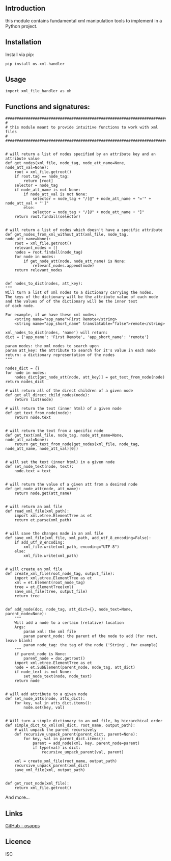 Introduction
------------

this module contains fundamental xml manipulation tools to implement in a Python project.

## Installation
Install via pip:

    pip install os-xml-handler


## Usage       
        
    import xml_file_handler as xh
    

## Functions and signatures:
    
    
    ###########################################################################
    #
    # this module meant to provide intuitive functions to work with xml files
    #
    ###########################################################################


    # will return a list of nodes specified by an attribute key and an attribute value
    def get_nodes(xml_file, node_tag, node_att_name=None, node_att_val=None):
        root = xml_file.getroot()
        if root.tag == node_tag:
            return [root]
        selector = node_tag
        if node_att_name is not None:
            if node_att_val is not None:
                selector = node_tag + "/[@" + node_att_name + "='" + node_att_val + "']"
            else:
                selector = node_tag + "/[@" + node_att_name + "]"
        return root.findall(selector)
    
    
    # will return a list of nodes which doesn't have a specific attribute
    def get_nodes_from_xml_without_att(xml_file, node_tag, node_att_name=None):
        root = xml_file.getroot()
        relevant_nodes = []
        nodes = root.findall(node_tag)
        for node in nodes:
            if get_node_att(node, node_att_name) is None:
                relevant_nodes.append(node)
        return relevant_nodes
    
    
    def nodes_to_dict(nodes, att_key):
    """
    Will turn a list of xml nodes to a dictionary carrying the nodes.
    The keys of the dictionary will be the attribute value of each node and the values of of the dictionary will be the inner text
    of each node.

    For example, if we have these xml nodes:
        <string name="app_name">First Remote</string>
        <string name="app_short_name" translatable="false">remote</string>

    xml_nodes_to_dict(nodes, 'name') will return:
    dict = {'app_name': 'First Remote', 'app_short_name': 'remote'}

    param nodes: the xml nodes to search upon
    param att_key: the attribute to search for it's value in each node
    return: a dictionary representation of the nodes
    """

    nodes_dict = {}
    for node in nodes:
        nodes_dict[get_node_att(node, att_key)] = get_text_from_node(node)
    return nodes_dict

    # will return all of the direct children of a given node
    def get_all_direct_child_nodes(node):
        return list(node)
    
    # will return the text (inner html) of a given node
    def get_text_from_node(node):
        return node.text
    
    
    # will return the text from a specific node
    def get_text(xml_file, node_tag, node_att_name=None, node_att_val=None):
        return get_text_from_node(get_nodes(xml_file, node_tag, node_att_name, node_att_val)[0])
    
    
    # will set the text (inner html) in a given node
    def set_node_text(node, text):
        node.text = text
    
    
    # will return the value of a given att from a desired node
    def get_node_att(node, att_name):
        return node.get(att_name)
    
    
    # will return an xml file
    def read_xml_file(xml_path):
        import xml.etree.ElementTree as et
        return et.parse(xml_path)
    
    
    # will save the changes made in an xml file
    def save_xml_file(xml_file, xml_path, add_utf_8_encoding=False):
        if add_utf_8_encoding:
            xml_file.write(xml_path, encoding="UTF-8")
        else:
            xml_file.write(xml_path)
    
    
    # will create an xml file
    def create_xml_file(root_node_tag, output_file):
        import xml.etree.ElementTree as et
        xml = et.Element(root_node_tag)
        tree = et.ElementTree(xml)
        save_xml_file(tree, output_file)
        return tree
    
    
    def add_node(doc, node_tag, att_dict={}, node_text=None, parent_node=None):
        """
        Will add a node to a certain (relative) location
        Args:
            param xml: the xml file
            param parent_node: the parent of the node to add (for root, leave blank)
            param node_tag: the tag of the node ('String', for example)
        """
        if parent_node is None:
            parent_node = doc.getroot()
        import xml.etree.ElementTree as et
        node = et.SubElement(parent_node, node_tag, att_dict)
        if node_text is not None:
            set_node_text(node, node_text)
        return node
    
    
    # will add attribute to a given node
    def set_node_atts(node, atts_dict):
        for key, val in atts_dict.items():
            node.set(key, val)
    
    
    # Will turn a simple dictionary to an xml file, by hierarchical order
    def simple_dict_to_xml(xml_dict, root_name, output_path):
        # will unpack the parent recursively
        def recursive_unpack_parent(parent_dict, parent=None):
            for key, val in parent_dict.items():
                parent = add_node(xml, key, parent_node=parent)
                if type(val) is dict:
                    recursive_unpack_parent(val, parent)
    
        xml = create_xml_file(root_name, output_path)
        recursive_unpack_parent(xml_dict)
        save_xml_file(xml, output_path)
    
    
    def get_root_node(xml_file):
        return xml_file.getroot()

And more...


## Links
[GitHub - osapps](https://github.com/osfunapps)

## Licence
ISC